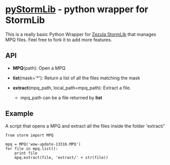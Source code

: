 [pyStormLib](http://blog.vjeux.com/) - python wrapper for StormLib
================================

This is a really basic Python Wrapper for [Zezula StormLib](http://www.zezula.net/en/mpq/stormlib.html) that manages MPQ files. Feel free to fork it to add more features.

API
---
* **MPQ**(path): Open a MPQ

* **list**(mask='*'): Return a list of all the files matching the mask

* **extract**(mpq_path, local_path=mpq_path): Extract a file.
    * mpq_path can be a file returned by **list**



Example
-------
A script that opens a MPQ and extract all the files inside the folder 'extract/'

    from storm import MPQ
    
    mpq = MPQ('wow-update-13316.MPQ')
    for file in mpq.list():
        print file
        mpq.extract(file, 'extract/' + str(file))
